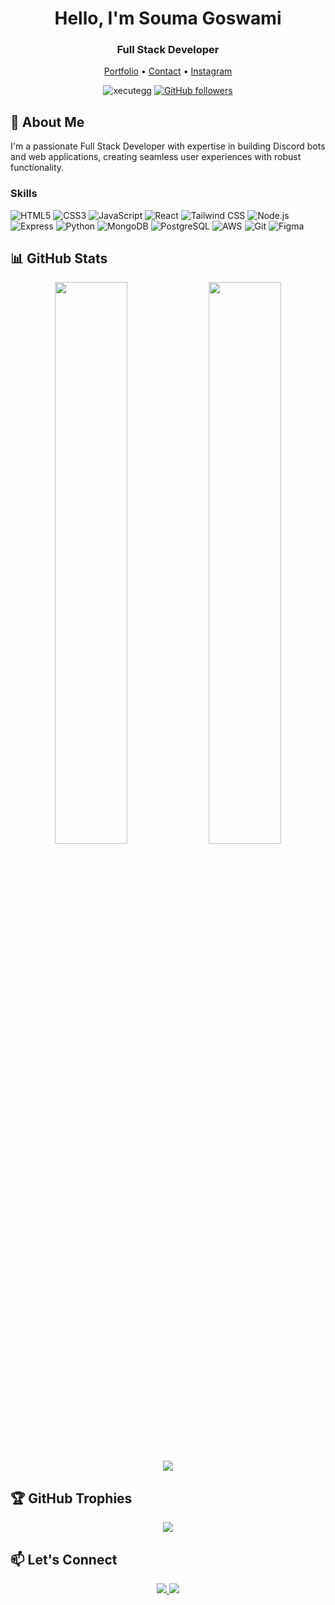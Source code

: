 <h1 align="center">Hello, I'm Souma Goswami</h1>
<h3 align="center">Full Stack Developer</h3>

<p align="center">
  <a href="https://xecute.me" target="_blank">Portfolio</a> •
  <a href="mailto:soumogoswami2003@gmail.com">Contact</a> •
  <a href="https://instagram.com/xecute.gg_" target="_blank">Instagram</a>
</p>

<p align="center">
  <img src="https://komarev.com/ghpvc/?username=xecutegg&label=Profile%20views&color=0e75b6&style=flat" alt="xecutegg" />
  <a href="https://github.com/xecutegg?tab=followers">
    <img alt="GitHub followers" src="https://img.shields.io/github/followers/xecutegg?color=green&logo=github">
  </a>
</p>

## 🚀 About Me

I'm a passionate Full Stack Developer with expertise in building Discord bots and web applications, creating seamless user experiences with robust functionality.

### Skills
![HTML5](https://img.shields.io/badge/-HTML5-E34F26?style=flat&logo=html5&logoColor=white)
![CSS3](https://img.shields.io/badge/-CSS3-1572B6?style=flat&logo=css3)
![JavaScript](https://img.shields.io/badge/-JavaScript-F7DF1E?style=flat&logo=javascript&logoColor=black)
![React](https://img.shields.io/badge/-React-61DAFB?style=flat&logo=react&logoColor=black)
![Tailwind CSS](https://img.shields.io/badge/-Tailwind_CSS-38B2AC?style=flat&logo=tailwind-css)
![Node.js](https://img.shields.io/badge/-Node.js-339933?style=flat&logo=node.js&logoColor=white)
![Express](https://img.shields.io/badge/-Express-000000?style=flat&logo=express)
![Python](https://img.shields.io/badge/-Python-3776AB?style=flat&logo=python&logoColor=white)
![MongoDB](https://img.shields.io/badge/-MongoDB-47A248?style=flat&logo=mongodb&logoColor=white)
![PostgreSQL](https://img.shields.io/badge/-PostgreSQL-336791?style=flat&logo=postgresql)
![AWS](https://img.shields.io/badge/-AWS-232F3E?style=flat&logo=amazon-aws)
![Git](https://img.shields.io/badge/-Git-F05032?style=flat&logo=git&logoColor=white)
![Figma](https://img.shields.io/badge/-Figma-F24E1E?style=flat&logo=figma&logoColor=white)

## 📊 GitHub Stats

<p align="center">
  <img width="48%" src="https://github-readme-stats.vercel.app/api?username=xecutegg&show_icons=true&theme=radical" />
  <img width="48%" src="https://github-readme-streak-stats.herokuapp.com/?user=xecutegg&theme=radical" />
</p>

<p align="center">
  <img src="https://github-readme-stats.vercel.app/api/top-langs/?username=xecutegg&layout=compact&theme=radical" />
</p>

## 🏆 GitHub Trophies

<p align="center">
  <img src="https://github-profile-trophy.vercel.app/?username=xecutegg&theme=radical&no-frame=true&row=1&margin-w=20" />
</p>

## 📫 Let's Connect

<p align="center">
  <a href="https://instagram.com/xecute.gg_" target="_blank">
    <img src="https://img.shields.io/badge/-Instagram-E4405F?style=for-the-badge&logo=instagram&logoColor=white" />
  </a>
  <a href="mailto:soumogoswami2003@gmail.com">
    <img src="https://img.shields.io/badge/-Gmail-D14836?style=for-the-badge&logo=gmail&logoColor=white" />
  </a>
</p>
